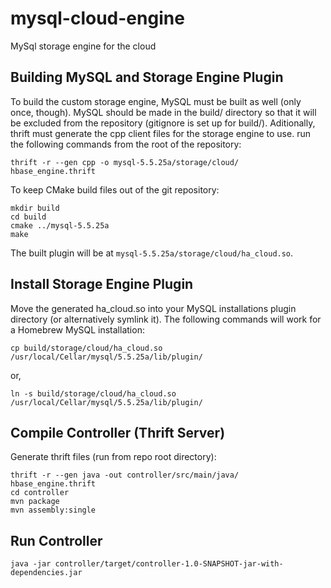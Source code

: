 mysql-cloud-engine
==================

MySql storage engine for the cloud


Building MySQL and Storage Engine Plugin
----------------------------------------

To build the custom storage engine, MySQL must be built as well (only
once, though).  MySQL should be made in the build/ directory so that it
will be excluded from the repository (gitignore is set up for build/).
Aditionally, thrift must generate the cpp client files for the storage
engine to use.  run the following commands from the root of the repository:

    thrift -r --gen cpp -o mysql-5.5.25a/storage/cloud/ hbase_engine.thrift

To keep CMake build files out of the git repository:

    mkdir build
    cd build
    cmake ../mysql-5.5.25a
    make

The built plugin will be at `mysql-5.5.25a/storage/cloud/ha_cloud.so`.

Install Storage Engine Plugin
-----------------------------
Move the generated ha_cloud.so into your MySQL installations plugin
directory (or alternatively symlink it).  The following commands will
work for a Homebrew MySQL installation:

    cp build/storage/cloud/ha_cloud.so /usr/local/Cellar/mysql/5.5.25a/lib/plugin/
or,

    ln -s build/storage/cloud/ha_cloud.so /usr/local/Cellar/mysql/5.5.25a/lib/plugin/


Compile Controller (Thrift Server)
----------------------------------

Generate thrift files (run from repo root directory):
    
    thrift -r --gen java -out controller/src/main/java/
    hbase_engine.thrift 
    cd controller
    mvn package
    mvn assembly:single

Run Controller
--------------
    java -jar controller/target/controller-1.0-SNAPSHOT-jar-with-dependencies.jar

